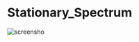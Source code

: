 # Stationary_Spectrum
![screensho](https://github.com/AbihaFatma/Stationary_Spectrum/assets/139650646/92bf6352-aac0-4ced-a6f2-e68dc25d6e2f)
